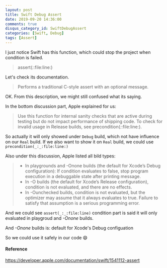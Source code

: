 ```yaml
---
layout: post
title: Swift Debug Assert
date: 2019-09-20 14:36:00
comments: true
disqus_category_id: SwiftDebugAssert
categories: [Swift, Debug]
tags: [Assert]
---
```


I just notice Swift has this function, which could stop the project when condition is failed.

> assert(_:_:file:line:)

Let's check its documentation.

> Performs a traditional C-style assert with an optional message.

OK. From this description, we might still confused what its saying.

In the bottom discussion part, Apple explained for us:

> Use this function for internal sanity checks that are active during testing but do not impact performance of shipping code. To check for invalid usage in Release builds, see precondition(_:_:file:line:).

So actually it will only showed under `Debug` build, which not have influence on our `Real` build. If we also want to show it on `Real` build, we could use `precondition(_:_:file:line:)`

Also under this discussion, Apple listed all bild types:

> - In playgrounds and -Onone builds (the default for Xcode’s Debug configuration): If condition evaluates to false, stop program execution in a debuggable state after printing message.
> - In -O builds (the default for Xcode’s Release configuration), condition is not evaluated, and there are no effects.
> - In -Ounchecked builds, condition is not evaluated, but the optimizer may assume that it always evaluates to true. Failure to satisfy that assumption is a serious programming error.

And we could see `assert(_:_:file:line)` condition part is said it will only evaluated in playgroud and *-Onone* builds.

And *-Onone* builds is:
default for Xcode's Debug configuation

So we could use it safely in our code :smile:

#### Reference

<https://developer.apple.com/documentation/swift/1541112-assert>